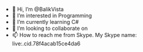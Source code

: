 - 👋 Hi, I’m @BalikVista
- 👀 I’m interested in Programming
- 🌱 I’m currently learning C#
- 💞️ I’m looking to collaborate on 
- 📫 How to reach me from Skype. 
My Skype name: live:.cid.78f4acab15ce4da6

<!---
BalikVista/BalikVista is a ✨ special ✨ repository because its `README.md` (this file) appears on your GitHub profile.
You can click the Preview link to take a look at your changes.
--->
